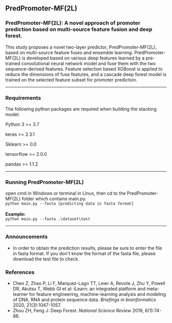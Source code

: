 ## PredPromoter-MF(2L)



### PredPromoter-MF(2L): A novel approach of promoter prediction based on multi-source feature fusion and deep forest.
This study proposes a novel two-layer predictor, PredPromoter-MF(2L), based on multi-source feature fuses and ensemble learning. PredPromoter-MF(2L) is developed based on various deep features learned by a pre-trained convolutional neural network model and fuse them with the two sequence-derived features. Feature selection based XGBoost is applied to reduce the dimensions of fuse features, and a cascade deep forest model is trained on the selected feature subset for promoter prediction.

***



### Requirements

The following python packages are required when building the stacking model.

Python 3 >= 3.7

keras >= 2.3.1

Sklearn >= 0.0 

tensorflow >= 2.0.0

pandas >= 1.1.2

***



### Running PredPromoter-MF(2L)

open cmd in Windows or terminal in Linux, then cd to the PredPromoter-MF(2L) folder which contains main.py.
</br>`python main.py --fasta [predicting data in fasta format]`</br>  </br>**Example:**
</br>`python main.py --fasta .\dataset\test`</br>  

***



### Announcements

* In order to obtain the prediction results, please be sure to enter the file in fasta format. If you don't know the format of the fasta file, please download the test file to check.


### References
* Chen Z, Zhao P, Li F, Marquez-Lago TT, Leier A, Revote J, Zhu Y, Powell DR, Akutsu T, Webb GI et al: iLearn: an integrated platform and meta-learner for feature engineering, machine-learning analysis and modeling of DNA, RNA and protein sequence data. *Briefings in bioinformatics* 2020, 21(3):1047-1057.
* Zhou ZH, Feng J: Deep Forest. *National Science Review* 2019, 6(1):74-86.

